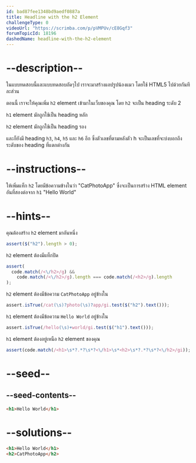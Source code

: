 ```yaml
---
id: bad87fee1348bd9aedf0887a
title: Headline with the h2 Element
challengeType: 0
videoUrl: "https://scrimba.com/p/pVMPUv/cE8Gqf3"
forumTopicId: 18196
dashedName: headline-with-the-h2-element
---
```


# --description--

ในแบบทดสอบนี้และแบบทดสอบถัดๆไป เราจะมาสร้างแอปรูปน้องแมว โดยใช้ HTML5 ไปด้วยกันทีละส่วน

ตอนนี้ เราจะให้คุณเพิ่ม `h2` element เข้ามาในเว็บของคุณ โดย `h2` จะเป็น heading ระดับ 2

`h1` element มักถูกใช้เป็น heading หลัก

`h2` element มักถูกใช้เป็น heading รอง

และก็ยังมี heading `h3`, `h4`, `h5` และ `h6` อีก
ซึ่งตัวเลขที่ตามหลังตัว h จะเป็นเลขที่จะบ่งบอกถึงระดับของ heading ที่แตกต่างกัน

# --instructions--

ให้เพิ่มแท็ก `h2` โดยมีข้อความข้างในว่า "CatPhotoApp" ซึ่งจะเป็นการสร้าง HTML element อันที่สองต่อจาก `h1` "Hello World"

# --hints--

คุณต้องสร้าง `h2` element มาอันหนึ่ง

```js
assert($("h2").length > 0);
```

`h2` element ต้องมีแท็กปิด

```js
assert(
  code.match(/<\/h2>/g) &&
    code.match(/<\/h2>/g).length === code.match(/<h2>/g).length
);
```

`h2` element ต้องมีข้อความ `CatPhotoApp` อยู่ข้างใน

```js
assert.isTrue(/cat(\s)?photo(\s)?app/gi.test($("h2").text()));
```

`h1` element ต้องมีข้อความ `Hello World` อยู่ข้างใน

```js
assert.isTrue(/hello(\s)+world/gi.test($("h1").text()));
```

`h1` element ต้องอยู่เหนือ `h2` element ของคุณ

```js
assert(code.match(/<h1>\s*?.*?\s*?<\/h1>\s*<h2>\s*?.*?\s*?<\/h2>/gi));
```

# --seed--

## --seed-contents--

```html
<h1>Hello World</h1>
```

# --solutions--

```html
<h1>Hello World</h1>
<h2>CatPhotoApp</h2>
```
